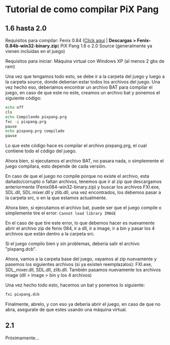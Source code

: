 # Tutorial de como compilar PiX Pang

## 1.6 hasta 2.0
Requisitos para compilar:
Fenix 0.84 ([Click aquí](https://web.archive.org/web/20050211004716/https://fenix.divsite.net/ "Click aquí") | **Descargas > Fenix-0.84b-win32-binary.zip**)
PiX Pang 1.6  o 2.0 Source (generalmente ya vienen incluidas en el juego)

Requisitos para iniciar:
Máquina virtual con Windows XP (al menos 2 gbs de ram)

Una vez que tengamos todo esto, se debe ir a la carpeta del juego y luego a la carpeta source, donde deberian estar todos los archivos del juego. Una vez hecho eso, deberiamos encontrar un archivo BAT para compilar el juego, en caso de que este no este, creamos un archivo bat y ponemos el siguiente código:
```bash
echo off
cls
echo Compilando pixpang.prg
fxc -g pixpang.prg
pause
echo pixpang.prg compilado
pause 
```

Lo que este código hace es compilar el archivo pixpang.prg, el cual contiene todo el código del juego.

Ahora bien, si ejecutamos el archivo BAT, no pasara nada, o simplemente el juego compilara, esto depende de cada versión.

En caso de que el juego no compile porque no existe el archivo, esta dañado/corrupto o faltan archivos, tenemos que ir al zip que descargamos anteriormente (Fenix084-win32-binary.zip) y buscar los archivos FXI.exe, SDL.dll, SDL.mixer.dll y zlib.dll, una vez encontrados, los debemos pasar a la carpeta src, o en la que estamos actualmente.

Ahora bien, si ejecutamos el archivo bat, puede ser que el juego compile o simplemente tire el error:
`Cannot load library IMAGE`

En el caso de que tire este error, lo que debemos hacer es nuevamente abrir el archivo zip de fenix 084, ir a dll, ir a image, ir a bin y pasar los 4 archivos que están dentro a la carpeta src.

Si el juego compilo bien y sin problemas, deberia salir el archivo "pixpang.dcb".

Ahora, vamos a la carpeta base del juego, vayamos al zip nuevamente y pasemos los siguientes archivos (si ya existen reemplazalos):
FXI.exe, SDL_mixer.dll, SDL.dll, zlib.dll.
También pasamos nuevamente los archivos image (dll > image > bin y los 4 archivos)

Una vez hecho todo esto, hacemos un bat y ponemos lo siguiente:
```bash
fxi pixpang.dcb
```
Finalmente, abrelo, y con eso ya deberia abrir el juego, en caso de que no abra, asegurate de que estes usando una máquina virtual.



## 2.1
Próximamente...
